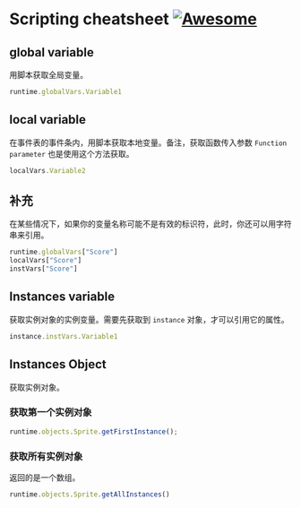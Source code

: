 # Scripting cheatsheet [![Awesome](https://awesome.re/badge-flat.svg)](https://awesome.re)


## global variable

用脚本获取全局变量。

```javascript
runtime.globalVars.Variable1
```

## local variable

在事件表的事件条内，用脚本获取本地变量。备注，获取函数传入参数 `Function parameter` 也是使用这个方法获取。

```javascript
localVars.Variable2
```

## 补充

在某些情况下，如果你的变量名称可能不是有效的标识符，此时，你还可以用字符串来引用。

```javascript
runtime.globalVars["Score"]
localVars["Score"]
instVars["Score"]
```

## Instances variable

获取实例对象的实例变量。需要先获取到 `instance` 对象，才可以引用它的属性。

```javascript
instance.instVars.Variable1
```

## Instances Object

获取实例对象。

### 获取第一个实例对象

```javascript
runtime.objects.Sprite.getFirstInstance();
```

### 获取所有实例对象

返回的是一个数组。

```javascript
runtime.objects.Sprite.getAllInstances()
```

